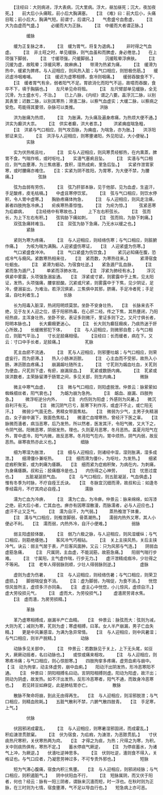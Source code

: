 <!-- { "loadSidebar": true } -->
　　【注经曰：大则病进，浮大表病，沉大里病。浮大，昼加昼死；沉大，夜加夜死。】　　前大后小头痛眩，前小后大胸满塞。　　【注　《难》曰：前大后小，头痛目眩；前小后大，胸满气短。前谓寸，后谓尺。】　　气愈盛兮血愈虚，
　　【注　大为血虚而气盛。】
　　必缓而大为正脉。
　　【注　中缓而大者谓正脉。】

　　　　　缓脉

　　缓为正复脉之本，
　　【注　缓为胃气，将复为退病。】
　　非时得之气血虚。
　　【注　非土旺之时，单见缓脉，则气血虽和而脾虚，身必倦怠。】　　在上项强下脚弱，
　　【注　寸缓项强，尺缓脚弱。】
　　沉缓眩晕浮痹肤。
　　【注　沉缓为虚，故眩晕；浮缓风寒，故麻痹。】　　带滑为热紧为痛，
　　【注　缓滑为热中，缓紧为脾疼。与人迎相应，则风热入脏；与气口相应，则怒极伤筋。】　　缓迟虚冷咽难哺。
　　【注　缓迟为虚寒相搏，食冷则咽痛。】　　缓弱吞酸食不下，
　　【注　缓者胃气有余，弱者阳气不足。胃欲消化而阳气不运，故噫而吞酸，食卒不下，填于胸膈也。】　　左尺单见命将殂。
　　【注　左尺臂部单见缓脉，全无沉滑，为土盛水亏，不治。】　　已上八脉，《内经》谓之八要。盖浮沉二脉，以别其表里；迟数二脉，以别其寒热；滑濇二脉，以察气血虚实；大缓二脉，以察病之安危。苟能得其要领，杂脉可以类推。
　　　　　洪脉

　　洪为胀痛为热烦，
　　【注　为胀满，为头痛及遍身疼痛，为热烦大便不通。】　　洪实为癫洪大祟。
　　【注　供实者癫，洪大者祟。】
　　洪紧痈疽喘急粗，
　　【注　洪紧与气口相应，则气攻百脉，为痈疽，为喘急，亦为胀。】　　洪浮阳邪证来见，
　　【注　洪浮与人迎相应，则寒壅诸阳，外见阳证，大小便秘。】
　　　　　实脉

　　实为伏热咳且吐，
　　【注　实与人迎相应，则风寒贯经郁热，在内熏蒸，脾胃不食，气喘作咳，或时呕吐。】　　实濇气塞痢且坠。
　　【注　实濇与气口相应，则气血壅滞，为三焦痞塞，食积，湿热成痢，里急后坠。】　　实紧作泄胃家寒，或时腰痛亦难住。　　【注：实紧为阴不胜阳，为胃寒，为大便不禁，为腰痛。】
　　　　　弦脉

　　弦为血弱有劳伤，
　　【注　弦乃肝部本脉，见于他部，见为血虚，生盗汗，手足酸疼，皮毛枯槁。】　　中虚且寒停饮浆。
　　【注　弦与气口相应，则饮水停积，令人胃中虚寒。】　　胸胁疼痛体拘急，
　　【注　与人迎相应，则风走注痛，甚者四肢拘急冷痹。】　　疟疾寒热善惊惶。
　　【注　为疟为惊。】
　　弦紧恶寒为疝癖病，
　　【注经络中有寒故也。】
　　上下左右积弦长。
　　【注　弦而长，为上下左右有积。】　　弦钩胁下痛如刺，
　　【注　弦而钩，为胁下刺痛。】
　　双弦急痛转难当。
　　【注　双弦为胁下急痛，乃无水以缓之也。】
　　　　　紧脉

　　紧则为寒为疼痛，
　　【注　与人迎相应，则经络伤寒；与气口相应，则脏腑作痛。】　　为咳为喘为满胸。人迎紧盛伤寒证，　　【注　人迎紧盛为伤寒。】
　　气口紧盛食冲冲。
　　【注　气口紧盛为伤饮食。】
　　紧沉必知痛在腹，恐成冷气与癎风。紧数寒热相来往，　　【注　紧而数，为寒热往来。】
　　紧滑宿食吐蛔虫。
　　【注　紧滑为蛔动，为宿食吐逆。】　　紧急遁尸乱血脉，
　　【注　紧而急为遁尸。】
　　单紧而浮肺水攻。
　　【注　浮紧为肺经有水。】
　　浮沉俱紧中雾露，头项强急溺妄通。　　【注　浮紧或寸紧，则雾露中于上焦，见太阳证，发热，头项强痛，腰挛胫酸。沉紧或尺紧，则雾露中于下焦，见少阴证，足冷，便溺妄出，为难治。若浮沉俱紧，三焦俱中其邪，脐痛，手足冷者死；手足温，自吐利者生。】
　　　　　长脉

　　长为阳毒入脏深，热闭阳明烦莫禁。坐卧不安身壮热，　　【注　长脉来去不绝，见于左关人迎之位，感于阳邪热毒，在心肝二经。传之下焦，其热壅闭，乃阳经热痰，主浑身壮热，坐卧不安。表证多则微汗，里证多则下之。又尺寸俱长者，阳明本脉也。】　　长大癫癎更迷心。
　　【注　长大则为癫狂癎疾，乃痰热迷于肝心所致。】　　长缓微邪犯下体，
　　【注　与人迎相应，则微邪自愈；与气口相应，则脏气平治。】　　寸长足胫痛相侵。
　　【注经曰：长而缓者，病在下。又云：寸口中手长者，足胫痛。】
　　　　　芤脉

　　芤主血瘀不流通，
　　【注　芤与人迎相应，则邪壅吐衂；与气口相应，则荣虚妄行，而为瘀滞。】　　热入小肠淋沥脓。
　　【注　心主血而不受邪，故热入小肠，淋沥脓血疼痛。】　　崩漏衂吐随所主，
　　【注　寸芤则为衂血吐血，关芤则为便血，尺芤则下虚，有瘀，崩漏尿血。】　　芤紧或数肠内痈。
　　【注　芤紧或挟洪数者，主荣脉留滞于肠胃之间，多见关部，则生内痈。】
　　　　　微脉

　　微主中寒气血虚，
　　【注　微与气口相应，则阳虚脱泄。仲景云：脉萦萦如蜘蛛细丝者，阳气衰也。】　　为衂为崩为急拘。
　　【注　衂血、崩漏、四肢拘急。】
　　微浮呕逆分内外，
　　【注　内伤则为阳虚；外感则为风暑。】　　微沉自利汗有无。
　　【注　微沉阴气已亏，脏寒下利作泻，或虚汗不止，或亡阳无汗。】　　微弱少气面无色，男精女带面焦枯。　　【注　微弱为少气，主男子失精溺血，女子崩中漏下，致面色焦枯。】　　微濇亡血增寒热，曾经汗下医之辜。　　【注　脉微而濇者，病当恶寒，后乃发热，所以然者，医发其汗，令阳气微，又大下之，令阴气弱。阳微恶寒，阴弱发热，理也。久则夏月恶寒，冬月恶热。盖夏月阳气在外，胃中虚冷，阳气内微，故反恶寒。冬月阳气在内，胃中烦热，阴气内弱，故反恶热。昼寒夜热亦此义也。】
　　　　　细脉

　　细为寒湿为胀泄，
　　【注　细与人迎相应，则诸经中湿，湿则胀满，湿多成泄。】　　细滑僵仆兼呕热。
　　【注　细而滑为僵仆，为呕吐，为发热。】　　细紧症瘕积聚萦，或为刺痛为痿蹶。　　【注　细而紧为症瘕积聚，为病在内，为刺痛，为身痛痿蹶。叔和云：胫痛髓冷是也。】　　内伤得之心神劳，
　　【注　忧思过度也。】
　　五脏凝涎损气血。
　　【注　与气口相应，则五脏凝涎，气血俱虚。】　　惟有冬季为时脉，不疗自痊王氏诀。　　【注　冬脉宜沉细而滑，故叔和云：如逢冬季经霜月，不疗其疴必自痊。】
　　　　　濡脉

　　濡为亡血为冷痹，
　　【注　濡为亡血，为冷痹。仲景云：脉来绵绵，如泻漆之绝，前大后小者，亡其血也。痹亦有因寒湿散漫，而脉濡者，必与人迎应也。】　　虚汗不止又乏气。
　　【注　濡为自汗，为气弱。】
　　蒸热飧泄下体重，
　　【注　濡与气口相应，则飧泄脚弱，骨蒸潮热。】　　濡弱内热外又寒，其人小便必不利。　　【注　濡而弱，内热外冷，自汗小便难。】
　　　　　弱脉

　　弱主阳虚胫体酸，
　　【注　弱乃六极之脉，与人迎相应，则风湿缓纵；与气口相应，则筋绝痿弛。】　　客风冷气巧相钻。
　　【注　关上主挟风热，关后主挟冷气。诀云：弱主气居于表，产后客风面肿。又云：只为风邪与气连。】　　阴弱血虚筋急痛，
　　【注　尺属阴，主血虚，不能润筋，故筋急痛。】　　阳弱气喘行步难。
　　【注　寸属阳，主气虚作喘，行步无力。】　　虚汗泄精成痼冷，少壮得之不等闲。　　【注　老年人得弱脉则顺，少壮人得弱脉则逆。】
　　　　　虚脉

　　虚则为虚为伤暑，
　　【注　与人迎相应，则经络伤暑；与气口相应，则荣卫虚损。】　　脚弱喘促食不消。
　　【注：虚为脚弱，为喘促，为食不消。】　　恍惚惊风皆所主，虚烦多汗亦同条。　　【注　虚主心中恍惚，小儿惊风，虚烦自汗。】　　虚大劳役损元气，
　　【注　虚而大，为劳役损气。】
　　虚濇房劳肾水焦。
　　【注　虚而濇，为房劳损精。】

　　　　　革脉

　　革乃虚寒相搏成，崩漏半产亡血精。　　【注　仲景云：脉弦而大：弦则为减，大则为芤；减则为寒，芤则为虚；寒虚相搏，曰革。女人半产崩漏，男子亡血失精。】　　更是中风兼感湿，为满为急异常情。　　【注　与人迎相应，则中风暑湿；与气口相应，则半产脱精。】
　　　　　动脉

　　动脉多见关部中，
　　【注　仲景云：若数脉见于关上，上下无头尾，如豆大，厥厥动摇者，名曰动脉也。】　　或惊或痛来相攻。
　　【注　与人迎相应，则寒疼冷痛；与气口相应，则心惊胆寒。】　　四肢拘挛多疼痛，虚劳血痢与崩中。　　【 注　动为拘挛，动主体虚劳，崩中血痢。】　　阳动汗出阴发热，形冷恶寒阳不通。　　【注　仲景曰：阴阳相搏名曰动。言阴阳相搏则虚。阳动为阳虚，故汗出；阴动为阴虚，故发热。如不汗出发热，反形冷恶寒者，阳气不通，而致身冷恶寒也。】　　若见转豆如麻促，此是肺枯胃亦亡。
　　　　　散脉

　　散脉不聚命将崩，到此无由得再生。　　【注　与人迎相应，则淫邪脱泄；与气口相应，则精血败耗。】　　五脏气散利不禁，六腑气散四肢青。　　【注　手足寒，上气。】

　　　　　伏脉

　　伏因邪闭成霍乱，
　　【注　与人迎相应，则寒暑湿邪固闭，而成霍乱。】　　积疝溏泄贯脓窠。
　　【注　伏为宿食，为疝瘕，为溏泄，为恶脓贯肌。】　　寸伏痰热尺寒积，关伏寒热两为疴。　　【注　才得之为痰，为热；尺得之为寒，为积。关中则痰热俱有，寒热不定。】　　蓄水停痰气厥逆，
　　【注　为停痰蓄水，为诸气上冲，为厥逆。】　　伏濇吐逆神思多。
　　【注　伏则吐逆，濇则食不得入，关格证也。与气口应者，乃凝思劳神过多，不可专责外邪也。】
　　　　　短脉

　　短为气滞心腹痛，宿食内积三焦壅。　　【注　与人迎相应，则邪闭经脉；与气口相应，则积遏脏气。】　　阴中伏阳血不行，
　　【注　短脉属阴，而又伏于阳者，何也？经云：脉有一阳三阴者，谓脉来沉濇而短，时一浮也。在秋时则为正脉，在三时则为七情，宿食壅滞，气不足以导血行也。】　　短急病上亦可恶。
